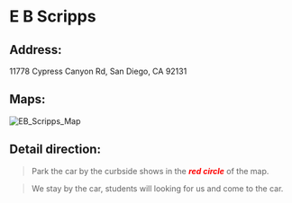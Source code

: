 # E B Scripps

## Address: 
11778 Cypress Canyon Rd, San Diego, CA 92131

## Maps:
![EB_Scripps_Map](EB_Scripps.jpg)

## Detail direction:

> Park the car by the curbside shows in the <span style="color:red">***red circle***</span> of the map. 

> We stay by the car, students will looking for us and come to the car.